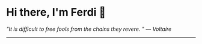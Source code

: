 <h1>Hi there, I'm Ferdi 👋</h1>

<p><em>
  "It is difficult to free fools from the chains they revere. " — Voltaire
</em></p>

---
